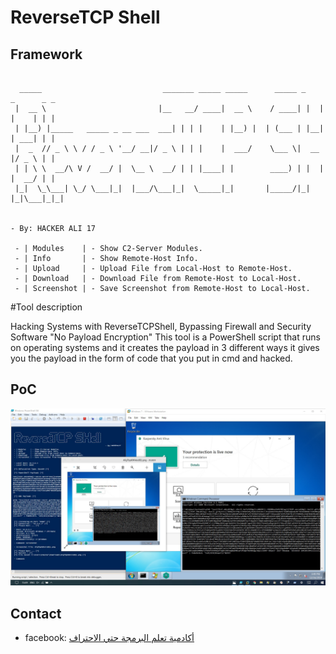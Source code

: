 
# ReverseTCP Shell

## Framework

```

  _____                           _______ _____ _____      _____ _    _      _ _ 
 |  __ \                         |__   __/ ____|  __ \    / ____| |  | |    | | |
 | |__) |_____   _____ _ __ ___  ___| | | |    | |__) |  | (___ | |__| | ___| | |
 |  _  // _ \ \ / / _ \ '__/ __|/ _ \ | | |    |  ___/    \___ \|  __  |/ _ \ | |
 | | \ \  __/\ V /  __/ |  \__ \  __/ | | |____| |        ____) | |  | |  __/ | |
 |_|  \_\___| \_/ \___|_|  |___/\___|_|  \_____|_|       |_____/|_|  |_|\___|_|_|
                                                     
                                                                                     - By: HACKER ALI 17                                                                                                           

 - | Modules    | - Show C2-Server Modules.
 - | Info       | - Show Remote-Host Info.
 - | Upload     | - Upload File from Local-Host to Remote-Host.
 - | Download   | - Download File from Remote-Host to Local-Host.
 - | Screenshot | - Save Screenshot from Remote-Host to Local-Host.

```

#Tool description

Hacking Systems with ReverseTCPShell, Bypassing Firewall and Security Software "No Payload Encryption"
    This tool is a PowerShell script that runs on operating systems and it creates the payload in 3 different ways it gives you the payload in the form of code that you put in cmd and hacked.


## PoC

![](PoC.jpg)

## Contact

* facebook: [أكادمية تعلم البرمجة حتي الاحتراف
](https://www.facebook.com/Alloush.dz)
